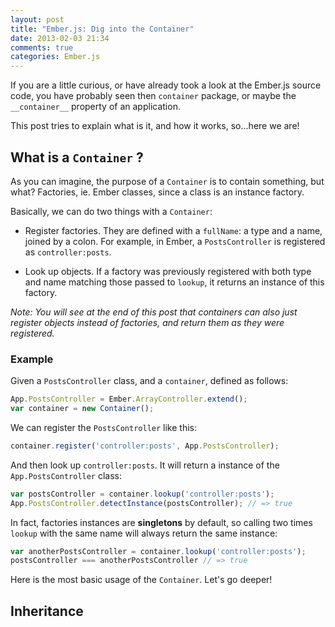 ```yaml
---
layout: post
title: "Ember.js: Dig into the Container"
date: 2013-02-03 21:34
comments: true
categories: Ember.js
---
```


If you are a little curious, or have already took a look at the Ember.js source code, you
have probably seen then `container` package, or maybe the `__container__` property of an application.

This post tries to explain what is it, and how it works, so...here we are!

## What is a `Container` ?

As you can imagine, the purpose of a `Container` is to contain something, but what? Factories, 
ie. Ember classes, since a class is an instance factory.

Basically, we can do two things with a `Container`:

- Register factories. They are defined with a `fullName`: a type and a name, joined by a colon. 
For example, in Ember, a `PostsController` is registered as `controller:posts`.

- Look up objects. If a factory was previously registered with both type and name matching
those passed to `lookup`, it returns an instance of this factory.

*Note: You will see at the end of this post that containers can also just register objects instead
of factories, and return them as they were registered.*

### Example

Given a `PostsController` class, and a `container`,  defined as follows:

```js
App.PostsController = Ember.ArrayController.extend();
var container = new Container();
```

We can register the `PostsController` like this:

```js
container.register('controller:posts', App.PostsController);
```

And then look up `controller:posts`. It will return a instance of the `App.PostsController` class:

```js
var postsController = container.lookup('controller:posts');
App.PostsController.detectInstance(postsController); // => true
```

In fact, factories instances are **singletons** by default, so calling two times `lookup` with 
the same name will always return the same instance:

```js
var anotherPostsController = container.lookup('controller:posts');
postsController === anotherPostsController // => true
```

Here is the most basic usage of the `Container`.
Let's go deeper!

## Inheritance
